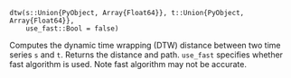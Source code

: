 ```
dtw(s::Union{PyObject, Array{Float64}}, t::Union{PyObject, Array{Float64}}, 
    use_fast::Bool = false)
```

Computes the dynamic time wrapping (DTW) distance between two time series `s` and `t`.  Returns the distance and path. `use_fast` specifies whether fast algorithm is used. Note  fast algorithm may not be accurate.
